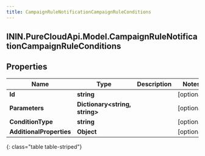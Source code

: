 ```yaml
---
title: CampaignRuleNotificationCampaignRuleConditions
---
```

## ININ.PureCloudApi.Model.CampaignRuleNotificationCampaignRuleConditions

## Properties

|Name | Type | Description | Notes|
|------------ | ------------- | ------------- | -------------|
| **Id** | **string** |  | [optional] |
| **Parameters** | **Dictionary&lt;string, string&gt;** |  | [optional] |
| **ConditionType** | **string** |  | [optional] |
| **AdditionalProperties** | **Object** |  | [optional] |
{: class="table table-striped"}


